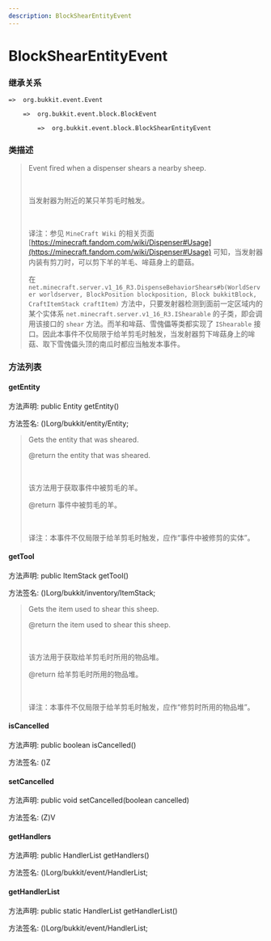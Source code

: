 ```yaml
---
description: BlockShearEntityEvent
---
```


# BlockShearEntityEvent

### 继承关系

    =>  org.bukkit.event.Event

        =>  org.bukkit.event.block.BlockEvent

            =>  org.bukkit.event.block.BlockShearEntityEvent

### 类描述

> Event fired when a dispenser shears a nearby sheep.
> 
> <br>
> 
> 当发射器为附近的某只羊剪毛时触发。
> 
> <br>
> 
> 译注：参见 `MineCraft Wiki` 的相关页面 [https://minecraft.fandom.com/wiki/Dispenser#Usage](https://minecraft.fandom.com/wiki/Dispenser#Usage) 可知，当发射器内装有剪刀时，可以剪下羊的羊毛、哞菇身上的蘑菇。
> 
> 在 `net.minecraft.server.v1_16_R3.DispenseBehaviorShears#b(WorldServer worldserver, BlockPosition blockposition, Block bukkitBlock, CraftItemStack craftItem)` 方法中，只要发射器检测到面前一定区域内的某个实体系 `net.minecraft.server.v1_16_R3.IShearable` 的子类，即会调用该接口的 `shear` 方法。而羊和哞菇、雪傀儡等类都实现了 `IShearable` 接口。因此本事件不仅局限于给羊剪毛时触发，当发射器剪下哞菇身上的哞菇、取下雪傀儡头顶的南瓜时都应当触发本事件。 

### 方法列表

#### getEntity

方法声明: public Entity getEntity()

方法签名: ()Lorg/bukkit/entity/Entity;

> Gets the entity that was sheared.
> 
> @return the entity that was sheared.
> 
> <br>
> 
> 该方法用于获取事件中被剪毛的羊。
> 
> @return 事件中被剪毛的羊。
> 
> <br>
> 
> 译注：本事件不仅局限于给羊剪毛时触发，应作“事件中被修剪的实体”。

#### getTool

方法声明: public ItemStack getTool()

方法签名: ()Lorg/bukkit/inventory/ItemStack;

> Gets the item used to shear this sheep.
> 
> @return the item used to shear this sheep.
> 
> <br>
> 
> 该方法用于获取给羊剪毛时所用的物品堆。
> 
> @return 给羊剪毛时所用的物品堆。
> 
> <br>
> 
> 译注：本事件不仅局限于给羊剪毛时触发，应作“修剪时所用的物品堆”。

#### isCancelled

方法声明: public boolean isCancelled()

方法签名: ()Z

#### setCancelled

方法声明: public void setCancelled(boolean cancelled)

方法签名: (Z)V

#### getHandlers

方法声明: public HandlerList getHandlers()

方法签名: ()Lorg/bukkit/event/HandlerList;

#### getHandlerList

方法声明: public static HandlerList getHandlerList()

方法签名: ()Lorg/bukkit/event/HandlerList;